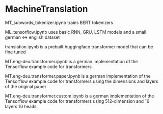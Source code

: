 # MachineTranslation


MT_subwords_tokenizer.ipynb trains BERT tokenizers

ML_tensorflow.ipynb uses basic RNN, GRU, LSTM models and a small german <-> english dataset

translation.ipynb is a prebuilt huggingface transformer model that can be fine tuned

MT.eng-deu.transformer.ipynb is a german implementation of the Tensorflow example code for transformers

MT.eng-deu.transformer.paper.ipynb is a german implementation of the Tensorflow example code for transformers using the dimensions and layers of the original paper

MT.eng-deu.transformer.custom.ipynb is a german implementation of the Tensorflow example code for transformers using 512-dimension and 16 layers 16 heads

